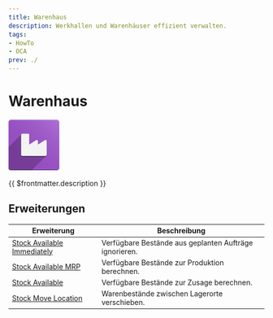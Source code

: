 ```yaml
---
title: Warenhaus
description: Werkhallen und Warenhäuser effizient verwalten.
tags:
- HowTo
- OCA
prev: ./
---
```

# Warenhaus
![](attachments/icon_odoo_warehouse.png)

{{ $frontmatter.description }}

## Erweiterungen

| Erweiterung                                                       | Beschreibung                                           |
| ----------------------------------------------------------------- | ------------------------------------------------------ |
| [Stock Available Immediately](Stock%20Available%20Immediately.md) | Verfügbare Bestände aus geplanten Aufträge ignorieren. |
| [Stock Available MRP](Stock%20Available%20MRP.md)                 | Verfügbare Bestände zur Produktion berechnen.          |
| [Stock Available](Stock%20Available.md)                           | Verfügbare Bestände zur Zusage berechnen.              |
| [Stock Move Location](Stock%20Move%20Location.md)                 | Warenbestände zwischen Lagerorte verschieben.          |
